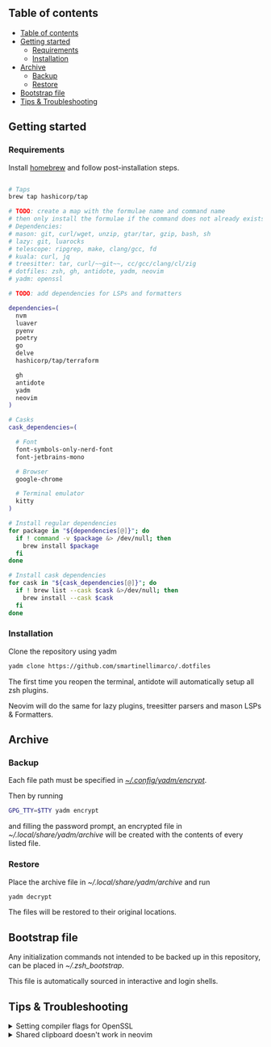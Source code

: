 ## Table of contents

<!--toc:start-->
- [Table of contents](#table-of-contents)
- [Getting started](#getting-started)
  - [Requirements](#requirements)
  - [Installation](#installation)
- [Archive](#archive)
  - [Backup](#backup)
  - [Restore](#restore)
- [Bootstrap file](#bootstrap-file)
- [Tips & Troubleshooting](#tips-troubleshooting)
<!--toc:end-->

## Getting started

### Requirements

Install [homebrew](https://brew.sh/) and follow post-installation steps.

```zsh

# Taps
brew tap hashicorp/tap

# TODO: create a map with the formulae name and command name
# then only install the formulae if the command does not already exists
# Dependencies:
# mason: git, curl/wget, unzip, gtar/tar, gzip, bash, sh
# lazy: git, luarocks
# telescope: ripgrep, make, clang/gcc, fd
# kuala: curl, jq
# treesitter: tar, curl/~~git~~, cc/gcc/clang/cl/zig
# dotfiles: zsh, gh, antidote, yadm, neovim
# yadm: openssl

# TODO: add dependencies for LSPs and formatters

dependencies=(
  nvm
  luaver
  pyenv
  poetry
  go
  delve
  hashicorp/tap/terraform

  gh
  antidote     
  yadm        
  neovim   
)

# Casks
cask_dependencies=(

  # Font
  font-symbols-only-nerd-font
  font-jetbrains-mono

  # Browser
  google-chrome

  # Terminal emulator
  kitty
)

# Install regular dependencies
for package in "${dependencies[@]}"; do
  if ! command -v $package &> /dev/null; then
    brew install $package
  fi
done

# Install cask dependencies
for cask in "${cask_dependencies[@]}"; do
  if ! brew list --cask $cask &>/dev/null; then
    brew install --cask $cask
  fi
done
```

### Installation

Clone the repository using yadm
```zsh
yadm clone https://github.com/smartinellimarco/.dotfiles
```

The first time you reopen the terminal, antidote will automatically setup all zsh plugins.

Neovim will do the same for lazy plugins, treesitter parsers and mason LSPs & Formatters.

## Archive 

### Backup

Each file path must be specified in [_~/.config/yadm/encrypt_](https://github.com/smartinellimarco/.dotfiles/blob/master/.config/yadm/encrypt).

Then by running
```zsh
GPG_TTY=$TTY yadm encrypt
```
and filling the password prompt, an encrypted file in _~/.local/share/yadm/archive_ will be created with the contents of every listed file.

### Restore

Place the archive file in _~/.local/share/yadm/archive_ and run
```zsh
yadm decrypt
```
The files will be restored to their original locations.

## Bootstrap file

Any initialization commands not intended to be backed up in this repository, can be placed in _~/.zsh_bootstrap_.

This file is automatically sourced in interactive and login shells.

## Tips & Troubleshooting

<details>
  <summary> Setting compiler flags for OpenSSL </summary>
<br>

The Python compiler might not be able to find OpenSSL if it's installed with Homebrew.

The following command sets the corresponding flags with the correct installation path.

```zsh
LDFLAGS="-Wl,-rpath,$(brew --prefix openssl)/lib" \
CPPFLAGS="-I$(brew --prefix openssl)/include" \
CONFIGURE_OPTS="--with-openssl=$(brew --prefix openssl)" \
pyenv install -v <PYTHON_VERSION>
```
</details>

<details>
  <summary> Shared clipboard doesn't work in neovim </summary>
<br>

See ':h clipboard'.

</details>
